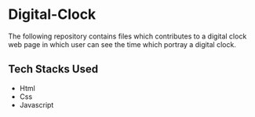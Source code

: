 # Digital-Clock
The following repository contains files which contributes to a digital clock web page in which user can see the time which portray a digital clock.
## Tech Stacks Used
* Html
* Css
* Javascript

